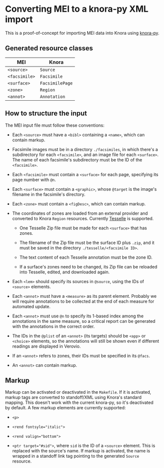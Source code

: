 # Converting MEI to a knora-py XML import

This is a proof-of-concept for importing MEI data into Knora using
[knora-py](https://github.com/dasch-swiss/knora-py).

## Generated resource classes

| MEI           | Knora           |
|---------------|-----------------|
| `<source>`    | `Source`        |
| `<facsimile>` | `Facsimile`     |
| `<surface>`   | `FacsimilePage` |
| `<zone>`      | `Region`        |
| `<annot>`     | `Annotation`    |

## How to structure the input

The MEI input file must follow these conventions:

- Each `<source>` must have a `<bibl>` containing a `<name>`, which can contain markup.

- Facsimile images must be in a directory `./facsimiles`, in which
  there's a subdirectory for each `<facsimile>`, and an image file for
  each `<surface>`. The name of each facsimile's subdirectory must be
  the ID of the `<facsimile>`.

- Each `<facsimile>` must contain a `<surface>` for each page,
  specifying its page number with `@n`.

- Each `<surface>` must contain a `<graphic>`, whose `@target` is the
  image's filename in the facsimile's directory.

- Each `<zone>` must contain a `<figDesc>`, which can contain markup.

- The coordinates of zones are loaded from an external provider and
  converted to Knora `Region` resources. Currently
  [Tesselle](https://github.com/medialab/tesselle/) is supported.
  
  - One Tesselle Zip file must be made for each `<surface>` that has
    zones.
  
  - The filename of the Zip file must be the surface ID plus `.zip`,
    and it must be saved in the directory `./tesselle/<facsimile ID>`.

  - The text content of each Tesselle annotation must be the zone ID.
	
  - If a surface's zones need to be changed, its Zip file can be
    reloaded into Tesselle, edited, and downloaded again.

- Each `<lem>` should specify its sources in `@source`, using the IDs of
  `<source>` elements.

- Each `<annot>` must have a `<measure>` as its parent element. Probably
  we will require annotations to be collected at the end of each
  measure for automated update.

- Each `<annot>` must use `@n` to specify its 1-based index among the
  annotations in the same measure, so a critical report can be
  generated with the annotations in the correct order.

- The IDs in the `@plist` of an `<annot>` (its targets) should be
  `<app>` or `<choice>` elements, so the annotations will still be
  shown even if different readings are displayed in Verovio.

- If an `<annot>` refers to zones, their IDs must be specified in its
  `@facs`.

- An `<annot>` can contain markup.

## Markup

Markup can be activated or deactivated in the `Makefile`. If it is
activated, markup tags are converted to standoff/XML using Knora's
standard mapping. This doesn't work with the current knora-py, so it's
deactivated by default. A few markup elements are currently supported:

- `<p>`

- `<rend fontsyle="italic">`

- `<rend valign="bottom">`

- `<ptr target="#sid">`, where `sid` is the ID of a `<source>`
  element. This is replaced with the source's name. If markup is
  activated, the name is wrapped in a standoff link tag pointing to
  the generated `Source` resource.
